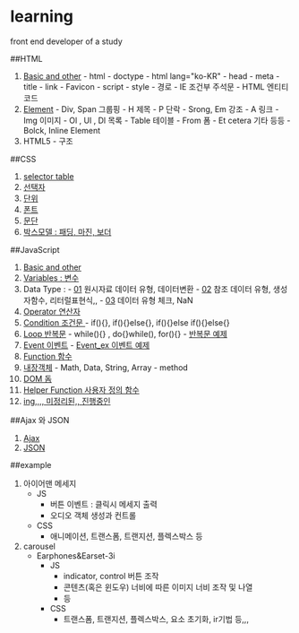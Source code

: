 # learning
front end developer of a study

##HTML
  1. [Basic and other](https://github.com/sseom/learning/blob/master/01_HTML/01_basic.md)
    - html
    - doctype
    - html lang="ko-KR"
    - head
    - meta
    - title
    - link
    - Favicon
    - script
    - style
    - 경로
    - IE 조건부 주석문
    - HTML 엔티티 코드
  2. [Element](https://github.com/sseom/learning/blob/master/01_HTML/02_element.md)
    - Div, Span 그룹핑
    - H 제목
    - P 단락
    - Srong, Em 강조
    - A 링크
    - Img 이미지
    - Ol , Ul , Dl 목록
    - Table 테이블
    - From 폼
    - Et cetera 기타 등등
    - Bolck, Inline Element
  3. HTML5
    - 구조


##CSS
  1. [selector table](https://github.com/sseom/learning/blob/master/02_CSS/01_selector-table.md)
  2. [선택자](https://github.com/sseom/learning/blob/master/02_CSS/02_selector.md)
  3. [단위](https://github.com/sseom/learning/blob/master/02_CSS/03_unit-size.md)
  4. [폰트]()
  5. [문단]()
  6. [박스모델 : 패딩, 마진, 보더]()


##JavaScript
  1. [Basic and other](https://github.com/sseom/learning/blob/master/03_Javascript/01_js_basic.md)
  2. [Variables : 변수](https://github.com/sseom/learning/blob/master/03_Javascript/02_variables.md)
  3. Data Type :
    - [01](https://github.com/sseom/learning/blob/master/03_Javascript/03_data_type_01.md) 원시자료 데이터 유형, 데이터변환
    - [02](https://github.com/sseom/learning/blob/master/03_Javascript/03_data_type_02.md) 참조 데이터 유형, 생성자함수, 리터럴표현식,,
    - [03](https://github.com/sseom/learning/blob/master/03_Javascript/03_data_type_03.md) 데이터 유형 체크, NaN
  4. [Operator 연산자](https://github.com/sseom/learning/blob/master/03_Javascript/04_operator.md)
  5. [Condition 조건문 ](https://github.com/sseom/learning/blob/master/03_Javascript/05_condition.md)
    - if(){}, if(){}else{}, if(){}else if(){}else{}
  6. [Loop 반복문](https://github.com/sseom/learning/blob/master/03_Javascript/06_Loop.md)
    - while(){} , do{}while(), for(){}
    - [반복문 예제](https://github.com/sseom/learning/blob/master/03_Javascript/06_Loop_ex.md)
  7. [Event 이벤트](https://github.com/sseom/learning/blob/master/03_Javascript/07_Event.md)
    - [Event_ex 이벤트 예제](https://github.com/sseom/learning/blob/master/03_Javascript/07_Event_ex.md)
  8. [Function 함수](https://github.com/sseom/learning/blob/master/03_Javascript/08_Function.md)
  9. [내장객체](https://github.com/sseom/learning/blob/master/03_Javascript/09_built_in_objects.md)
    - Math, Data, String, Array
    - method
  77. [DOM 돔](https://github.com/sseom/learning/blob/master/03_Javascript/77_dom_00.md)
  88. [Helper Function 사용자 정의 함수](https://github.com/sseom/learning/blob/master/03_Javascript/88_helper_function.md)
  99. [ing,,,, 미정리된,, 진행중인](https://github.com/sseom/learning/blob/master/03_Javascript/99_ing.md)


##Ajax 와 JSON
  1. [Ajax](https://github.com/sseom/learning/blob/master/04_Ajax_JSON/01_Ajax.md)
  2. [JSON](https://github.com/sseom/learning/blob/master/04_Ajax_JSON/02_JSON.md)

##example
  1. 아이어맨 메세지 
      - JS
          + 버튼 이벤트 : 클릭시 메세지 출력
          + 오디오 객체 생성과  컨트롤
      - CSS
          + 애니메이션, 트랜스폼, 트랜지션, 플렉스박스 등
  2. carousel
      - Earphones&Earset-3i
          + JS
              * indicator, control 버튼 조작
              * 콘텐츠(혹은 윈도우) 너비에 따른 이미지 너비 조작 및 나열
              * 등
          + CSS
              * 트랜스폼, 트랜지션, 플렉스박스, 요소 초기화, ir기법 등,,, 
